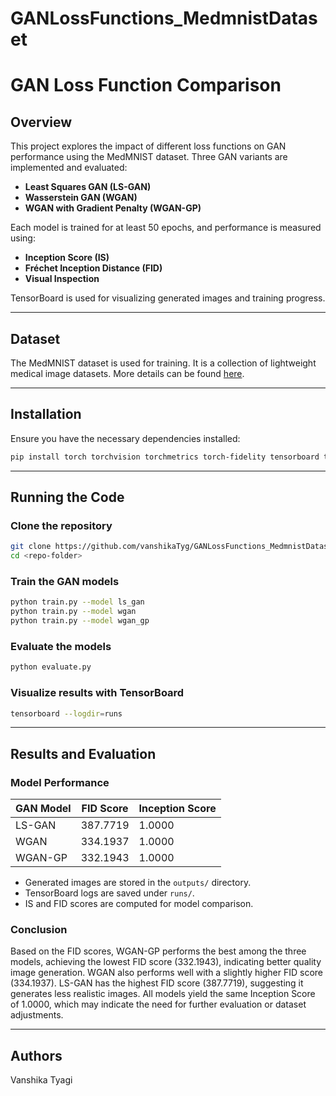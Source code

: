 # GANLossFunctions_MedmnistDataset
# GAN Loss Function Comparison

## Overview
This project explores the impact of different loss functions on GAN performance using the MedMNIST dataset. Three GAN variants are implemented and evaluated:

- **Least Squares GAN (LS-GAN)**
- **Wasserstein GAN (WGAN)**
- **WGAN with Gradient Penalty (WGAN-GP)**

Each model is trained for at least 50 epochs, and performance is measured using:

- **Inception Score (IS)**
- **Fréchet Inception Distance (FID)**
- **Visual Inspection**

TensorBoard is used for visualizing generated images and training progress.

---

## Dataset
The MedMNIST dataset is used for training. It is a collection of lightweight medical image datasets. More details can be found [here](https://medmnist.com/).

---

## Installation
Ensure you have the necessary dependencies installed:

```sh
pip install torch torchvision torchmetrics torch-fidelity tensorboard tqdm numpy medmnist Pillow
```

---

## Running the Code
### Clone the repository
```sh
git clone https://github.com/vanshikaTyg/GANLossFunctions_MedmnistDataset
cd <repo-folder>
```

### Train the GAN models
```sh
python train.py --model ls_gan
python train.py --model wgan
python train.py --model wgan_gp
```

### Evaluate the models
```sh
python evaluate.py
```

### Visualize results with TensorBoard
```sh
tensorboard --logdir=runs
```

---

## Results and Evaluation
### Model Performance
| GAN Model  | FID Score  | Inception Score |
|------------|------------|----------------|
| LS-GAN     | 387.7719   | 1.0000         |
| WGAN       | 334.1937   | 1.0000         |
| WGAN-GP    | 332.1943   | 1.0000         |

- Generated images are stored in the `outputs/` directory.
- TensorBoard logs are saved under `runs/`.
- IS and FID scores are computed for model comparison.

### Conclusion
Based on the FID scores, WGAN-GP performs the best among the three models, achieving the lowest FID score (332.1943), indicating better quality image generation. WGAN also performs well with a slightly higher FID score (334.1937). LS-GAN has the highest FID score (387.7719), suggesting it generates less realistic images. All models yield the same Inception Score of 1.0000, which may indicate the need for further evaluation or dataset adjustments.

---

## Authors
Vanshika Tyagi

